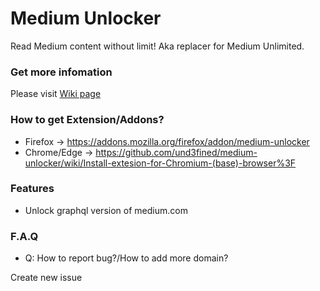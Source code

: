 Medium Unlocker
================

Read Medium content without limit! Aka replacer for Medium Unlimited.

### Get more infomation

Please visit [Wiki page](https://github.com/und3fined/medium-unlocker/wiki)

### How to get Extension/Addons?

- Firefox -> https://addons.mozilla.org/firefox/addon/medium-unlocker
- Chrome/Edge -> https://github.com/und3fined/medium-unlocker/wiki/Install-extesion-for-Chromium-(base)-browser%3F

### Features

- Unlock graphql version of medium.com

### F.A.Q

- Q: How to report bug?/How to add more domain?

Create new issue
